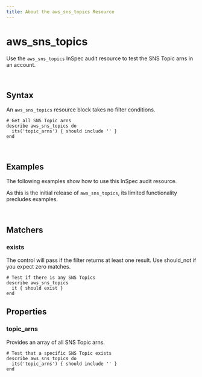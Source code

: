 ```yaml
---
title: About the aws_sns_topics Resource
---
```


# aws_sns_topics
Use the `aws_sns_topics` InSpec audit resource to test the SNS Topic arns in an account.

<br>

## Syntax

An `aws_sns_topics` resource block takes no filter conditions.

    # Get all SNS Topic arns
    describe aws_sns_topics do
      its('topic_arns') { should include '' }
    end

<br>

## Examples

The following examples show how to use this InSpec audit resource.

As this is the initial release of `aws_sns_topics`, its limited functionality precludes examples.

<br>

## Matchers

### exists

The control will pass if the filter returns at least one result. Use should_not if you expect zero matches.

    # Test if there is any SNS Topics
    describe aws_sns_topics
      it { should exist }
    end


## Properties

### topic_arns

Provides an array of all SNS Topic arns.

    # Test that a specific SNS Topic exists
    describe aws_sns_topics do
      its('topic_arns') { should include '' }
    end

